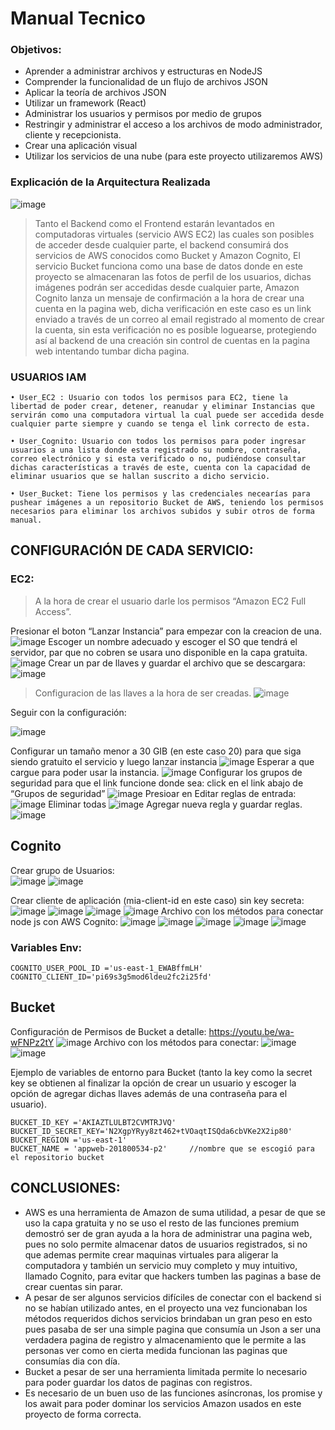 # Manual Tecnico
### Objetivos:
- Aprender a administrar archivos y estructuras en NodeJS
- Comprender la funcionalidad de un flujo de archivos JSON
- Aplicar la teoría de archivos JSON
- Utilizar un framework (React)
- Administrar los usuarios y permisos por medio de grupos
- Restringir y administrar el acceso a los archivos de modo administrador, cliente y recepcionista.
- Crear una aplicación visual
- Utilizar los servicios de una nube (para este proyecto utilizaremos AWS)
      
### Explicación de la Arquitectura Realizada
![image](https://user-images.githubusercontent.com/63923585/209847829-332464b9-abd4-4ffe-95f5-2c8c1c379857.png)
> Tanto el Backend como el Frontend estarán levantados en computadoras virtuales  (servicio AWS EC2)  las cuales son posibles de acceder desde cualquier parte, el backend consumirá dos servicios de AWS conocidos como Bucket y Amazon Cognito, El servicio Bucket funciona como una base de datos donde en este proyecto se almacenaran las fotos de perfil de los usuarios, dichas imágenes podrán ser accedidas desde cualquier parte, Amazon Cognito lanza un mensaje de confirmación a la hora de crear una cuenta en la pagina web, dicha verificación en este caso es un link enviado a través de un correo al email registrado al momento de crear la cuenta, sin esta verificación no es posible loguearse, protegiendo así al backend de una creación sin control de cuentas en la pagina web intentando tumbar dicha pagina.

### USUARIOS IAM
    • User_EC2 : Usuario con todos los permisos para EC2, tiene la libertad de poder crear, detener, reanudar y eliminar Instancias que servirán como una computadora virtual la cual puede ser accedida desde cualquier parte siempre y cuando se tenga el link correcto de esta.
      
    • User_Cognito: Usuario con todos los permisos para poder ingresar usuarios a una lista donde esta registrado su nombre, contraseña, correo electrónico y si esta verificado o no, pudiéndose consultar dichas características a través de este, cuenta con la capacidad de eliminar usuarios que se hallan suscrito a dicho servicio.
      
    • User_Bucket: Tiene los permisos y las credenciales necearías para pushear imágenes a un repositorio Bucket de AWS, teniendo los permisos necesarios para eliminar los archivos subidos y subir otros de forma manual.
## CONFIGURACIÓN DE CADA SERVICIO:
### EC2:
> A la hora de crear el usuario darle los permisos “Amazon EC2 Full Access”. 

Presionar el boton “Lanzar Instancia” para empezar con la creacion de una.
![image](https://user-images.githubusercontent.com/63923585/209847867-918ef1cc-168b-4cfe-b87f-2639ba3f6829.png)
Escoger un nombre adecuado y escoger el SO que tendrá el servidor, par que no cobren se usara uno disponible en la capa gratuita.
![image](https://user-images.githubusercontent.com/63923585/209847876-14bbfec7-9ab5-49fb-8a85-0033518ef46b.png)
Crear un par de llaves y guardar el archivo que se descargara:
![image](https://user-images.githubusercontent.com/63923585/209847894-a05b1493-5099-4191-8938-4ffb5798de82.png)
 >Configuracion de las llaves a la hora de ser creadas.
![image](https://user-images.githubusercontent.com/63923585/209847906-6cb0e839-2175-4884-8888-ee3bd8c3723f.png)

Seguir con la configuración:

![image](https://user-images.githubusercontent.com/63923585/209847915-486035cb-feb3-4ca3-9d67-cf94da691fe7.png)

Configurar un tamaño menor a 30 GIB (en este caso 20) para que siga siendo gratuito el servicio y luego lanzar instancia
![image](https://user-images.githubusercontent.com/63923585/209847926-a11a2de3-ce45-4b0f-a6ef-ad2f4ed818fc.png)
Esperar a que cargue para poder usar la instancia.
![image](https://user-images.githubusercontent.com/63923585/209847931-82a0756e-68c7-421e-8672-3c9fc7f95bdd.png)
Configurar los grupos de seguridad para que el link funcione donde sea:
click en el link abajo de “Grupos de seguridad”
![image](https://user-images.githubusercontent.com/63923585/209847940-39327e51-4feb-40fc-8078-2e46b955cda4.png)
Presioar en Editar reglas de entrada:
![image](https://user-images.githubusercontent.com/63923585/209847950-8c5dae17-4f44-4976-aec7-6b6c2f965100.png)
Eliminar todas 
![image](https://user-images.githubusercontent.com/63923585/209847958-fb8ceb15-1d98-4ce7-af5e-15e6c4a5126f.png)
Agregar nueva regla y guardar reglas.
![image](https://user-images.githubusercontent.com/63923585/209847965-70f10097-981a-4bc9-b186-9769707eab26.png)
## Cognito
Crear grupo de Usuarios:  
![image](https://user-images.githubusercontent.com/63923585/209850212-f067dd5b-28df-4314-b41d-f17ac0be7516.png)
![image](https://user-images.githubusercontent.com/63923585/209850218-0baf7ec2-009f-4cf0-a95c-8714dbfd7307.png)

Crear cliente de aplicación (mia-client-id en este caso) sin key secreta:
![image](https://user-images.githubusercontent.com/63923585/209847983-b27729ab-67b8-45a3-b229-faa1efa2bbe6.png)
![image](https://user-images.githubusercontent.com/63923585/209847992-1d96f1b1-a326-4bb8-b9c4-a658be47452a.png)
![image](https://user-images.githubusercontent.com/63923585/209848012-0c0b3a41-f3dc-4df6-81da-4e386a42856c.png)
![image](https://user-images.githubusercontent.com/63923585/209848017-d2c08796-668f-4df8-8165-8c6c3f2f03f0.png)
Archivo con los métodos para conectar node js con AWS Cognito:
![image](https://user-images.githubusercontent.com/63923585/209848032-a403f010-ff27-4971-b9a9-8814889590b0.png)
![image](https://user-images.githubusercontent.com/63923585/209848043-8d6133e0-383d-4aa7-a5f0-76844d70ab9a.png)
![image](https://user-images.githubusercontent.com/63923585/209848062-38306313-2221-4bd3-b02f-b77a704c8daf.png)
![image](https://user-images.githubusercontent.com/63923585/209848074-09fc9648-b44d-4f55-90ac-533e97ed9925.png)
![image](https://user-images.githubusercontent.com/63923585/209848085-f9267a7f-0e82-4ce0-9028-d566d01986f8.png)
### Variables Env:
```
COGNITO_USER_POOL_ID ='us-east-1_EWABffmLH'
COGNITO_CLIENT_ID='pi69s3g5mod6ldeu2fc2i25fd'
```
## Bucket 
Configuración de Permisos de Bucket a detalle: https://youtu.be/wa-wFNPz2tY
![image](https://user-images.githubusercontent.com/63923585/209848104-a302c8dd-e993-4e62-b07a-d14928d1d57f.png)
Archivo con los métodos para conectar:
![image](https://user-images.githubusercontent.com/63923585/209848109-57ac83db-d4f3-40ac-8469-0609111eb73d.png)
![image](https://user-images.githubusercontent.com/63923585/209848119-cce92222-8cfd-4f30-b86a-0f327f7e5cac.png)

Ejemplo de variables de entorno para Bucket (tanto la key como la secret key se obtienen al finalizar la opción de crear un usuario y escoger la opción de agregar dichas llaves además de una contraseña para el usuario).
```
BUCKET_ID_KEY ='AKIAZTLULBT2CVMTRJVQ'
BUCKET_ID_SECRET_KEY='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'
BUCKET_REGION ='us-east-1'
BUCKET_NAME = 'appweb-201800534-p2'     //nombre que se escogió para el repositorio bucket
```

## CONCLUSIONES:
-  AWS es una herramienta de Amazon de suma utilidad, a pesar de que se uso la capa gratuita y no se uso el resto de las funciones premium demostró ser de gran ayuda a la hora de administrar una pagina web, pues no solo permite almacenar datos de usuarios registrados, si no que ademas permite crear maquinas virtuales para aligerar la computadora y también un servicio muy completo y muy intuitivo, llamado Cognito, para evitar que hackers tumben las paginas a base de crear cuentas sin parar.
- A pesar de ser algunos servicios difíciles de conectar con el backend si no se habían utilizado antes, en el proyecto una vez funcionaban  los métodos requeridos dichos servicios brindaban un gran peso en esto pues pasaba de ser una simple pagina que consumía un Json a ser una verdadera pagina de registro y almacenamiento que le permite a las personas ver como en cierta medida funcionan las paginas que consumías dia con día.
- Bucket a pesar de ser una herramienta limitada permite lo necesario para poder guardar los datos de paginas con registros.
- Es necesario de un buen uso de las funciones asíncronas, los promise y los await para poder dominar los servicios Amazon usados en este proyecto de forma correcta.

